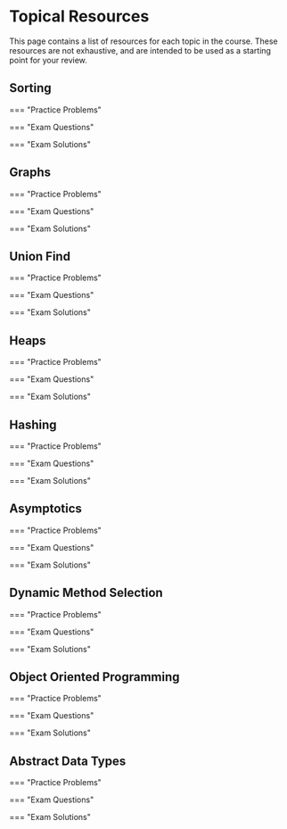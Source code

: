 # Topical Resources
This page contains a list of resources for each topic in the course. These resources are not exhaustive, and are intended to be used as a starting point for your review.

## Sorting
=== "Practice Problems"

=== "Exam Questions"

=== "Exam Solutions"

## Graphs
=== "Practice Problems"

=== "Exam Questions"

=== "Exam Solutions"

## Union Find
=== "Practice Problems"

=== "Exam Questions"

=== "Exam Solutions"

## Heaps
=== "Practice Problems"

=== "Exam Questions"

=== "Exam Solutions"

## Hashing
=== "Practice Problems"

=== "Exam Questions"

=== "Exam Solutions"

## Asymptotics
=== "Practice Problems"

=== "Exam Questions"

=== "Exam Solutions"

## Dynamic Method Selection
=== "Practice Problems"

=== "Exam Questions"

=== "Exam Solutions"

## Object Oriented Programming
=== "Practice Problems"

=== "Exam Questions"

=== "Exam Solutions"

## Abstract Data Types
=== "Practice Problems"

=== "Exam Questions"

=== "Exam Solutions"
